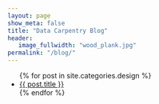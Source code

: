 ```yaml
---
layout: page
show_meta: false
title: "Data Carpentry Blog"
header:
   image_fullwidth: "wood_plank.jpg"
permalink: "/blog/"
---
```

<ul>
    {% for post in site.categories.design %}
    <li><a href="{{ site.url }}{{ post.url }}">{{ post.title }}</a></li>
    {% endfor %}
</ul>
